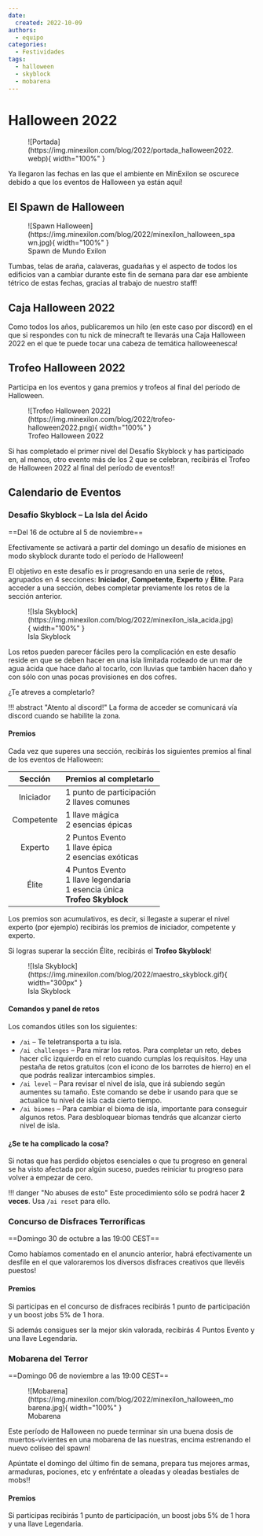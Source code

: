 ```yaml
---
date:
  created: 2022-10-09
authors:
  - equipo
categories:
  - Festividades
tags:
  - halloween
  - skyblock
  - mobarena
---
```


# Halloween 2022

<figure markdown="span">
  ![Portada](https://img.minexilon.com/blog/2022/portada_halloween2022.webp){ width="100%" }
</figure>

Ya llegaron las fechas en las que el ambiente en MinExilon se oscurece debido a que los eventos de Halloween ya están aquí!

<!-- more -->

## El Spawn de Halloween

<figure markdown="span">
  ![Spawn Halloween](https://img.minexilon.com/blog/2022/minexilon_halloween_spawn.jpg){ width="100%" }
  <figcaption>Spawn de Mundo Exilon</figcaption>
</figure>

Tumbas, telas de araña, calaveras, guadañas y el aspecto de todos los edificios van a cambiar durante este fin de semana para dar ese ambiente tétrico de estas fechas, gracias al trabajo de nuestro staff!

## Caja Halloween 2022

Como todos los años, publicaremos un hilo (en este caso por discord) en el que si respondes con tu nick de minecraft te llevarás una Caja Halloween 2022 en el que te puede tocar una cabeza de temática halloweenesca!

## Trofeo Halloween 2022

Participa en los eventos y gana premios y trofeos al final del período de Halloween.

<figure markdown="span">
  ![Trofeo Halloween 2022](https://img.minexilon.com/blog/2022/trofeo-halloween2022.png){ width="100%" }
  <figcaption>Trofeo Halloween 2022</figcaption>
</figure>

Si has completado el primer nivel del Desafío Skyblock y has participado en, al menos, otro evento más de los 2 que se celebran, recibirás el Trofeo de Halloween 2022 al final del período de eventos!!

## Calendario de Eventos

### Desafío Skyblock – La Isla del Ácido
==Del 16 de octubre al 5 de noviembre==

Efectivamente se activará a partir del domingo un desafío de misiones en modo skyblock durante todo el período de Halloween!

El objetivo en este desafío es ir progresando en una serie de retos, agrupados en 4 secciones: __Iniciador__, __Competente__, __Experto__ y __Élite__. Para acceder a una sección, debes completar previamente los retos de la sección anterior.

<figure markdown="span">
  ![Isla Skyblock](https://img.minexilon.com/blog/2022/minexilon_isla_acida.jpg){ width="100%" }
  <figcaption>Isla Skyblock</figcaption>
</figure>

Los retos pueden parecer fáciles pero la complicación en este desafío reside en que se deben hacer en una isla limitada rodeado de un mar de agua ácida que hace daño al tocarlo, con lluvias que también hacen daño y con sólo con unas pocas provisiones en dos cofres.

¿Te atreves a completarlo?

!!! abstract "Atento al discord!"
    La forma de acceder se comunicará vía discord cuando se habilite la zona.

#### Premios

Cada vez que superes una sección, recibirás los siguientes premios al final de los eventos de Halloween:

| Sección | Premios al completarlo |
| :---: | :--- |
| Iniciador | 1 punto de participación <br> 2 llaves comunes |
| Competente | 1 llave mágica <br> 2 esencias épicas |
| Experto | 2 Puntos Evento <br> 1 llave épica <br> 2 esencias exóticas |
| Élite | 4 Puntos Evento <br> 1 llave legendaria <br> 1 esencia única <br> __Trofeo Skyblock__ |

Los premios son acumulativos, es decir, si llegaste a superar el nivel experto (por ejemplo) recibirás los premios de iniciador, competente y experto.

Si logras superar la sección Élite, recibirás el __Trofeo Skyblock__!

<figure markdown="span">
  ![Isla Skyblock](https://img.minexilon.com/blog/2022/maestro_skyblock.gif){ width="300px" }
  <figcaption>Isla Skyblock</figcaption>
</figure>

#### Comandos y panel de retos
Los comandos útiles son los siguientes:

- `/ai` – Te teletransporta a tu isla.
- `/ai challenges` – Para mirar los retos. Para completar un reto, debes hacer clic izquierdo en el reto cuando cumplas los requisitos. Hay una pestaña de retos gratuitos (con el icono de los barrotes de hierro) en el que podrás realizar intercambios simples.
- `/ai level` – Para revisar el nivel de isla, que irá subiendo según aumentes su tamaño. Este comando se debe ir usando para que se actualice tu nivel de isla cada cierto tiempo.
- `/ai biomes` – Para cambiar el bioma de isla, importante para conseguir algunos retos. Para desbloquear biomas tendrás que alcanzar cierto nivel de isla.

#### ¿Se te ha complicado la cosa?
Si notas que has perdido objetos esenciales o que tu progreso en general se ha visto afectada por algún suceso, puedes reiniciar tu progreso para volver a empezar de cero.

!!! danger "No abuses de esto"
    Este procedimiento sólo se podrá hacer __2 veces__. Usa `/ai reset` para ello.

### Concurso de Disfraces Terroríficas
==Domingo 30 de octubre a las 19:00 CEST==

Como habíamos comentado en el anuncio anterior, habrá efectivamente un desfile en el que valoraremos los diversos disfraces creativos que llevéis puestos!

#### Premios
Si participas en el concurso de disfraces recibirás 1 punto de participación y un boost jobs 5% de 1 hora.

Si además consigues ser la mejor skin valorada, recibirás 4 Puntos Evento y una llave Legendaria.

### Mobarena del Terror
==Domingo 06 de noviembre a las 19:00 CEST==

<figure markdown="span">
  ![Mobarena](https://img.minexilon.com/blog/2022/minexilon_halloween_mobarena.jpg){ width="100%" }
  <figcaption>Mobarena</figcaption>
</figure>

Este período de Halloween no puede terminar sin una buena dosis de muertos-vivientes en una mobarena de las nuestras, encima estrenando el nuevo coliseo del spawn!

Apúntate el domingo del último fin de semana, prepara tus mejores armas, armaduras, pociones, etc y enfréntate a oleadas y oleadas bestiales de mobs!!

#### Premios
Si participas recibirás 1 punto de participación, un boost jobs 5% de 1 hora y una llave Legendaria.